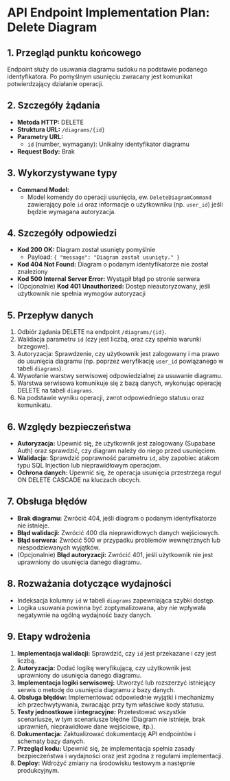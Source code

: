 # API Endpoint Implementation Plan: Delete Diagram

## 1. Przegląd punktu końcowego
Endpoint służy do usuwania diagramu sudoku na podstawie podanego identyfikatora. Po pomyślnym usunięciu zwracany jest komunikat potwierdzający działanie operacji.

## 2. Szczegóły żądania
- **Metoda HTTP:** DELETE
- **Struktura URL:** `/diagrams/{id}`
- **Parametry URL:**
  - `id` (number, wymagany): Unikalny identyfikator diagramu
- **Request Body:** Brak

## 3. Wykorzystywane typy
- **Command Model:**
  - Model komendy do operacji usunięcia, ew. `DeleteDiagramCommand` zawierający pole `id` oraz informacje o użytkowniku (np. `user_id`) jeśli będzie wymagana autoryzacja.

## 4. Szczegóły odpowiedzi
- **Kod 200 OK:** Diagram został usunięty pomyślnie
  - Payload: `{ "message": "Diagram został usunięty." }`
- **Kod 404 Not Found:** Diagram o podanym identyfikatorze nie został znaleziony
- **Kod 500 Internal Server Error:** Wystąpił błąd po stronie serwera
- (Opcjonalnie) **Kod 401 Unauthorized:** Dostęp nieautoryzowany, jeśli użytkownik nie spełnia wymogów autoryzacji

## 5. Przepływ danych
1. Odbiór żądania DELETE na endpoint `/diagrams/{id}`.
2. Walidacja parametru `id` (czy jest liczbą, oraz czy spełnia warunki brzegowe).
3. Autoryzacja: Sprawdzenie, czy użytkownik jest zalogowany i ma prawo do usunięcia diagramu (np. poprzez weryfikację `user_id` powiązanego w tabeli `diagrams`).
4. Wywołanie warstwy serwisowej odpowiedzialnej za usuwanie diagramu.
5. Warstwa serwisowa komunikuje się z bazą danych, wykonując operację DELETE na tabeli `diagrams`.
6. Na podstawie wyniku operacji, zwrot odpowiedniego statusu oraz komunikatu.

## 6. Względy bezpieczeństwa
- **Autoryzacja:** Upewnić się, że użytkownik jest zalogowany (Supabase Auth) oraz sprawdzić, czy diagram należy do niego przed usunięciem.
- **Walidacja:** Sprawdzić poprawność parametru `id`, aby zapobiec atakom typu SQL Injection lub nieprawidłowym operacjom.
- **Ochrona danych:** Upewnić się, że operacja usunięcia przestrzega reguł ON DELETE CASCADE na kluczach obcych.

## 7. Obsługa błędów
- **Brak diagramu:** Zwrócić 404, jeśli diagram o podanym identyfikatorze nie istnieje.
- **Błąd walidacji:** Zwrócić 400 dla nieprawidłowych danych wejściowych.
- **Błąd serwera:** Zwrócić 500 w przypadku problemów wewnętrznych lub niespodziewanych wyjątków.
- (Opcjonalnie) **Błąd autoryzacji:** Zwrócić 401, jeśli użytkownik nie jest uprawniony do usunięcia danego diagramu.

## 8. Rozważania dotyczące wydajności
- Indeksacja kolumny `id` w tabeli `diagrams` zapewniająca szybki dostęp.
- Logika usuwania powinna być zoptymalizowana, aby nie wpływała negatywnie na ogólną wydajność bazy danych.

## 9. Etapy wdrożenia
1. **Implementacja walidacji:** Sprawdzić, czy `id` jest przekazane i czy jest liczbą.
2. **Autoryzacja:** Dodać logikę weryfikującą, czy użytkownik jest uprawniony do usunięcia danego diagramu.
3. **Implementacja logiki serwisowej:** Utworzyć lub rozszerzyć istniejący serwis o metodę do usunięcia diagramu z bazy danych.
4. **Obsługa błędów:** Implementować odpowiednie wyjątki i mechanizmy ich przechwytywania, zwracając przy tym właściwe kody statusu.
5. **Testy jednostkowe i integracyjne:** Przetestować wszystkie scenariusze, w tym scenariusze błędne (Diagram nie istnieje, brak uprawnień, nieprawidłowe dane wejściowe, itp.).
6. **Dokumentacja:** Zaktualizować dokumentację API endpointów i schematy bazy danych.
7. **Przegląd kodu:** Upewnić się, że implementacja spełnia zasady bezpieczeństwa i wydajności oraz jest zgodna z regułami implementacji.
8. **Deploy:** Wdrożyć zmiany na środowisku testowym a następnie produkcyjnym.
